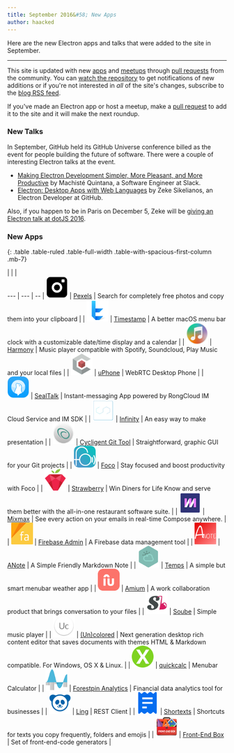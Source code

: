 ```yaml
---
title: September 2016&#58; New Apps
author: haacked
---
```


Here are the new Electron apps and talks that were added to the site in September.

---

This site is updated with new [apps](http://electron.atom.io/apps) and [meetups](http://electron.atom.io/community) through [pull requests](https://github.com/electron/electron.atom.io/pulls) from the community. You can [watch the repository](https://github.com/electron/electron.atom.io) to get notifications of new additions or if you're not interested in _all_ of the site's changes, subscribe to the [blog RSS feed](http://electron.atom.io/feed.xml).

If you've made an Electron app or host a meetup, make a [pull request](https://github.com/electron/electron.atom.io) to add it to the site and it will make the next roundup.

### New Talks

In September, GitHub held its GitHub Universe conference billed as the event for people building the future of software. There were a couple of interesting Electron talks at the event.

* [Making Electron Development Simpler, More Pleasant, and More Productive](https://www.youtube.com/watch?v=Eqg_IqVeI5s) by Machisté Quintana, a Software Engineer at Slack.
* [Electron: Desktop Apps with Web Languages](https://www.youtube.com/watch?v=FNHBfN8c32U) by Zeke Sikelianos, an Electron Developer at GitHub.

Also, if you happen to be in Paris on December 5, Zeke will be [giving an Electron talk at dotJS 2016](https://twitter.com/dotJS/status/783615732307333120).

### New Apps

{: .table .table-ruled .table-full-width .table-with-spacious-first-column .mb-7}

|     |     |    
--- | --- | --
| <img src='/images/apps/pexels.png' width='50'> | [Pexels](https://www.pexels.com/pro/mac-and-windows-app/) | Search for completely free photos and copy them into your clipboard |
| <img src='/images/apps/timestamp.png' width='50'> | [Timestamp](https://mzdr.github.io/timestamp/) | A better macOS menu bar clock with a customizable date/time display and a calendar |
| <img src='/images/apps/harmony.png' width='50'> | [Harmony](http://getharmony.xyz/) | Music player compatible with Spotify, Soundcloud, Play Music and your local files |
| <img src='/images/apps/uphone.png' width='50'> | [uPhone](http://www.integraccs.com) | WebRTC Desktop Phone |
| <img src='/images/apps/sealtalk.png' width='50'> | [SealTalk](http://sealtalk.im) | Instant-messaging App powered by RongCloud IM Cloud Service and IM SDK |
| <img src='/images/apps/infinity.png' width='50'> | [Infinity](https://ycosxapp.github.io) | An easy way to make presentation |
| <img src='/images/apps/cycligent.png' width='50'> | [Cycligent Git Tool](https://www.cycligent.com/git-tool) | Straightforward, graphic GUI for your Git projects |
| <img src='/images/apps/foco.png' width='50'> | [Foco](https://github.com/akashnimare/foco) | Stay focused and boost productivity with Foco |
| <img src='/images/apps/strawberry-pos.png' width='50'> | [Strawberry](https://strawberrypos.com) | Win Diners for Life Know and serve them better with the all-in-one restaurant software suite. |
| <img src='/images/apps/mixmax.png' width='50'> | [Mixmax](https://mixmax.com/download) | See every action on your emails in real-time Compose anywhere. |
| <img src='/images/apps/firebase-admin.png' width='50'> | [Firebase Admin](https://firebaseadmin.com) | A Firebase data management tool |
| <img src='/images/apps/anote.png' width='50'> | [ANote](https://github.com/AnotherNote/anote) | A Simple Friendly Markdown Note |
| <img src='/images/apps/temps.png' width='50'> | [Temps](https://jackd248.github.io/temps/) | A simple but smart menubar weather app |
| <img src='/images/apps/amium-icon.png' width='50'> | [Amium](https://www.amium.com) | A work collaboration product that brings conversation to your files |
| <img src='/images/apps/soube.png' width='50'> | [Soube](http://soube.diegomolina.cl) | Simple music player |
| <img src='/images/apps/uncolored.png' width='50'> | [(Un)colored](https://n457.github.io/Uncolored/) | Next generation desktop rich content editor that saves documents with themes HTML & Markdown compatible. For Windows, OS X & Linux. |
| <img src='/images/apps/qickcalcicon.png' width='50'> | [quickcalc](https://github.com/Cwoodall6/quickcalc) | Menubar Calculator |
| <img src='/images/apps/forestpin.png' width='50'> | [Forestpin Analytics](http://forestpin.com/analytics) | Financial data analytics tool for businesses |
| <img src='/images/apps/ling.png' width='50'> | [Ling](https://github.com/talhasch/ling) | REST Client |
| <img src='/images/apps/shortexts.png' width='50'> | [Shortexts](http://shortexts.com/) | Shortcuts for texts you copy frequently, folders and emojis |
| <img src='/images/apps/front-end-box.png' width='50'> | [Front-End Box](http://frontendbox.io) | Set of front-end-code generators |
